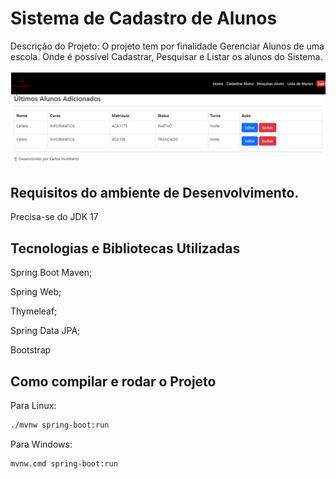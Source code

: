 # Sistema de Cadastro de Alunos

Descrição do Projeto: O projeto tem por finalidade Gerenciar Alunos de uma escola. Onde é possível Cadastrar, Pesquisar e Listar os alunos do Sistema.

![lista.png](img_readme%2Flista.png)

## Requisitos do ambiente de Desenvolvimento.

Precisa-se do JDK 17


## Tecnologias e Bibliotecas Utilizadas

Spring Boot Maven;

Spring Web;

Thymeleaf;

Spring Data JPA;

Bootstrap

## Como compilar e rodar o Projeto

Para Linux:
```bash
./mvnw spring-boot:run
```

Para Windows:
```bash
mvnw.cmd spring-boot:run
```
